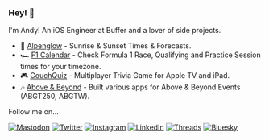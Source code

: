 ### Hey! 👋

I'm Andy! An iOS Engineer at Buffer and a lover of side projects.

- 🌅 [Alpenglow](https://alpenglowapp.com) - Sunrise & Sunset Times & Forecasts.
- 🏎 [F1 Calendar](https://f1calendar.com) - Check Formula 1 Race, Qualifying and Practice Session times for your timezone.
- 🎮 [CouchQuiz](https://couchquiz.tv) - Multiplayer Trivia Game for Apple TV and iPad.
- 🎶 [Above & Beyond](https://apps.apple.com/us/app/abgtw/id1473014771) - Built various apps for Above & Beyond Events (ABGT250, ABGTW).


Follow me on...
<p align="left">
<a href="https://mastodon.social/@ay8s"><img src="https://img.shields.io/badge/-Mastodon-%235149f5" alt="Mastodon"/></a> 
<a href="https://www.twitter.com/ay8s"><img src="https://img.shields.io/badge/-Twitter-%231DA1F2" alt="Twitter" /></a> 
<a href="https://www.instagram.com/ay8ss"><img src="https://img.shields.io/badge/-Instagram-%23eb13a5" alt="Instagram" /></a> 
<a href="https://www.linkedin.com/in/andrew-yates-a251b323/"><img src="https://img.shields.io/badge/-LinkedIn-%233781da" alt="LinkedIn"/></a> 
<a href="https://www.threads.net/@ay8ss"><img src="https://img.shields.io/badge/-Threads-%23000000" alt="Threads"/></a> 
<a href="https://bsky.app/profile/ay8s.bsky.social"><img src="https://img.shields.io/badge/-Bluesky-%230b6cff" alt="Bluesky"/></a> 
</p>
